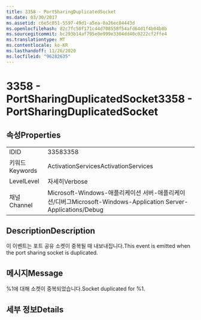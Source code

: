 ```yaml
---
title: 3358 - PortSharingDuplicatedSocket
ms.date: 03/30/2017
ms.assetid: c6e5c051-5597-49d1-a5ea-0a26ec04443d
ms.openlocfilehash: 82c7fc50f171c44d708558f54afd64d1f4b04b8b
ms.sourcegitcommit: bc293b14af795e0e999e3304dd40c0222cf2ffe4
ms.translationtype: MT
ms.contentlocale: ko-KR
ms.lasthandoff: 11/26/2020
ms.locfileid: "96282635"
---
```

# <a name="3358---portsharingduplicatedsocket"></a><span data-ttu-id="fad00-102">3358 - PortSharingDuplicatedSocket</span><span class="sxs-lookup"><span data-stu-id="fad00-102">3358 - PortSharingDuplicatedSocket</span></span>

## <a name="properties"></a><span data-ttu-id="fad00-103">속성</span><span class="sxs-lookup"><span data-stu-id="fad00-103">Properties</span></span>  
  
|||  
|-|-|  
|<span data-ttu-id="fad00-104">ID</span><span class="sxs-lookup"><span data-stu-id="fad00-104">ID</span></span>|<span data-ttu-id="fad00-105">3358</span><span class="sxs-lookup"><span data-stu-id="fad00-105">3358</span></span>|  
|<span data-ttu-id="fad00-106">키워드</span><span class="sxs-lookup"><span data-stu-id="fad00-106">Keywords</span></span>|<span data-ttu-id="fad00-107">ActivationServices</span><span class="sxs-lookup"><span data-stu-id="fad00-107">ActivationServices</span></span>|  
|<span data-ttu-id="fad00-108">Level</span><span class="sxs-lookup"><span data-stu-id="fad00-108">Level</span></span>|<span data-ttu-id="fad00-109">자세히</span><span class="sxs-lookup"><span data-stu-id="fad00-109">Verbose</span></span>|  
|<span data-ttu-id="fad00-110">채널</span><span class="sxs-lookup"><span data-stu-id="fad00-110">Channel</span></span>|<span data-ttu-id="fad00-111">Microsoft-Windows-애플리케이션 서버-애플리케이션/디버그</span><span class="sxs-lookup"><span data-stu-id="fad00-111">Microsoft-Windows-Application Server-Applications/Debug</span></span>|  
  
## <a name="description"></a><span data-ttu-id="fad00-112">Description</span><span class="sxs-lookup"><span data-stu-id="fad00-112">Description</span></span>  

 <span data-ttu-id="fad00-113">이 이벤트는 포트 공유 소켓이 중복될 때 내보내집니다.</span><span class="sxs-lookup"><span data-stu-id="fad00-113">This event is emitted when the port sharing socket is duplicated.</span></span>  
  
## <a name="message"></a><span data-ttu-id="fad00-114">메시지</span><span class="sxs-lookup"><span data-stu-id="fad00-114">Message</span></span>  

 <span data-ttu-id="fad00-115">%1에 대해 소켓이 중복되었습니다.</span><span class="sxs-lookup"><span data-stu-id="fad00-115">Socket duplicated for %1.</span></span>  
  
## <a name="details"></a><span data-ttu-id="fad00-116">세부 정보</span><span class="sxs-lookup"><span data-stu-id="fad00-116">Details</span></span>
